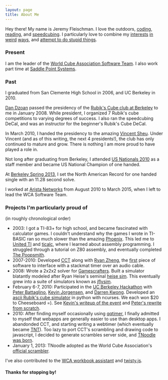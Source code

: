 ```yaml
---
layout: page
title: About Me
---
```


Hey there! My name is Jeremy Fleischman. I love the outdoors,
[coding](https://github.com/jfly/),
[reading](https://www.goodreads.com/user/show/51546534-jeremy-fleischman), and
[speedcubing](https://www.worldcubeassociation.org/results/p.php?i=2005FLEI01).
I particularly love to combine my
[interests](https://www.youtube.com/watch?v=seK7Kw4GR4o)
[in](https://www.youtube.com/watch?v=3-TvSWPrBi4)
[weird](https://www.youtube.com/watch?v=-ljZZo-8YC4)
[ways](https://www.youtube.com/watch?v=b8JOC1NkVP8), and
[attempt to do stupid things](https://www.youtube.com/watch?v=AorkxGK2Qow).

### Present

I am the leader of the
[World Cube Association Software Team](https://www.worldcubeassociation.org/contact).
I also work part time at
[Saddle Point Systems](https://www.saddlepointsystems.com/resources/about/).

### Past

I graduated from San Clemente High School in 2006, and UC Berkeley in 2010.

[Dan Dzoan](https://www.worldcubeassociation.org/results/p.php?i=2006DZOA03)
passed the presidency of the
[Rubik's Cube club at Berkeley](http://cubing.berkeley.edu/) to me in January 2008. While president,
I organized 7 Rubik's cube competitions to varying degrees of success. I also
ran the speedcubing DeCal, and was an instructor for the beginner's Rubik's
Cube DeCal.

In March 2010, I handed the presidency to the amazing
[Vincent Sheu](https://www.worldcubeassociation.org/results/p.php?i=2006SHEU01). Under
Vincent (and as of this writing, the next 4 presidents!), the club has only
continued to mature and grow. There is nothing I am more proud to have played a
role in.

Not long after graduating from Berkeley, I attended
[US Nationals 2010](https://www.worldcubeassociation.org/results/c.php?i=USNationals2010)
as a staff member and became US National Champion of one handed.

At [Berkeley Spring 2013](https://www.worldcubeassociation.org/results/c.php?i=BerkeleySpring2013), I set the North American Record for one handed
single with an 11.28 second solve.

I worked at [Arista Networks](http://www.arista.com/) from August 2010 to
March 2015, when I left to lead the WCA Software Team.

### Projects I'm particularly proud of

(in roughly chronological order)

* 2003:
<a name="ti"></a>
I got a TI-83+ for high school, and became fascinated with calculator games. I
couldn't understand why the games I wrote in TI-BASIC ran so much slower than the amazing
[Phoenix](http://www.ticalc.org/archives/files/fileinfo/148/14876.html). This
led me to [United TI](unitedti.org) and [ticalc](ticalc.org), where I
learned about assembly programming. I struggled through a tutorial on Z80
assembly, and eventually completed
[The Poopsmith](http://www.ticalc.org/archives/files/fileinfo/317/31775.html).
* 2007-2010:
Developed [CCT](http://cct.cubing.net/) along with
[Ryan Zheng](https://www.worldcubeassociation.org/results/p.php?i=2006ZHEN02),
the
[first](https://groups.yahoo.com/neo/groups/speedsolvingrubikscube/conversations/messages/34984)
piece of software to interface with a stackmat timer over an audio cable.
* 2008:
Wrote a 2x2x2 solver for [Gamescrafters](http://gamescrafters.berkeley.edu/alumni.php).
Built a simulator blatantly modeled after Ryan Heise's
seminal [heise sim](http://www.ryanheise.com/cube/speed.html). This eventually
grew into a suite of simulators known as
[jflysim](http://jfly.cubing.net/jflysim/qqTimer.html).
* February 6-7, 2010:
Participated in the [UC Berkeley
Hackathon](http://archive.dailycal.org/article.php?id=108145) with [Peter
Battaglino](https://www.worldcubeassociation.org/results/p.php?i=2009BATT02),
[Kevin
Jorgensen](https://www.worldcubeassociation.org/results/p.php?i=2006JORG01),
and [Darren
Kwong](https://www.worldcubeassociation.org/results/p.php?i=2005KWON01).
Developed an [ascii Rubik's cube
simulator](https://github.com/jfly/Hackathon2010) in python with ncurses. We
each won $20 to Cheeseboard =). See [Kevin's writeup of the
event](http://spacestation77.wordpress.com/2010/02/07/berkeley-hackathon-2010/)
and [Peter's rewrite from scratch](https://github.com/peterbat/rubikon).
* 2010:
<a name="tnoodle"></a>
After finding myself occasionally using [qqtimer](http://www.qqtimer.net/),
I finally admitted to myself that webapps are generally easier to use than
desktop apps. I abandonded CCT, and starting writing a webtimer (which eventually became [TNT](http://www.jflei.com/tnt/)). Too
lazy to port CCT's scrambling and drawing code to javascript, I decided to
generate scrambles server side, and
[TNoodle was born](https://github.com/cubing/tnoodle/commit/ccdada3b9e29b545a6c2274c2890fc229723fda8). 
* January 1, 2013:
TNoodle adopted as the World Cube Association's
[official scrambler](https://www.worldcubeassociation.org/posts/wca-documents-updated-january-1-2013).

I've also contributed to the [WCA workbook
assistant](https://github.com/cubing/wca-workbook-assistant) and
[twisty.js](https://github.com/cubing/twisty.js).

#### Thanks for stopping by!

